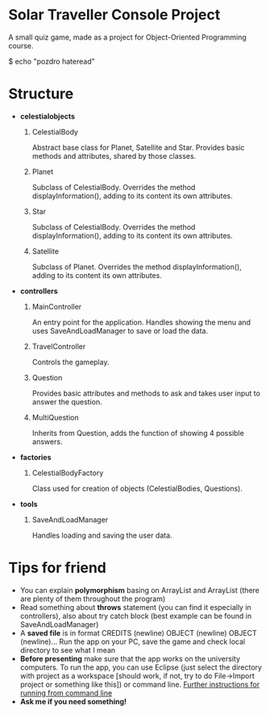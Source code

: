 # Solar Traveller Console Project

A small quiz game, made as a project for Object-Oriented Programming course.

$ echo "pozdro hateread"


# Structure


+ **celestialobjects**
	1. CelestialBody
	
		Abstract base class for Planet, Satellite and Star. Provides basic methods and 
		attributes, shared by 	those classes.
		
	2. Planet
	
		Subclass of CelestialBody. Overrides the method displayInformation(), adding to its
		content its own attributes.
		
	3. Star
	
		Subclass of CelestialBody. Overrides the method displayInformation(), adding to its
		content its own attributes.
		
	4. Satellite
	
		Subclass of Planet. Overrides the method displayInformation(), adding to its
		content its own attributes.
	
+ **controllers**
	1. MainController
	
		An entry point for the application. Handles showing the menu and uses SaveAndLoadManager to save or load the data.
		
	2. TravelController
	
		Controls the gameplay.
		
	3. Question
	
		Provides basic attributes and methods to ask and takes user input to answer the question.
		
	4. MultiQuestion
	
		Inherits from Question, adds the function of showing 4 possible answers.

+ **factories**
	1. CelestialBodyFactory
	
		Class used for creation of objects (CelestialBodies, Questions).
	
+ **tools**
	1. SaveAndLoadManager
	
		Handles loading and saving the user data.

# Tips for friend


+ You can explain **polymorphism** basing on ArrayList<CelestialBody> and ArrayList<Question> (there are plenty of them throughout the program)
+ Read something about **throws** statement (you can find it especially in controllers), also about try catch block (best example can be found in SaveAndLoadManager)
+ A **saved file** is in format CREDITS (newline) OBJECT (newline) OBJECT (newline)... Run the app on your PC, save the game and check local directory to see what I mean
+ **Before presenting** make sure that the app works on the university computers. To run the app, you can use Eclipse (just select the directory with project as a workspace [should work, if not, try to do File->Import project or something like this]) or command line. [Further instructions for running from command line](https://ymichael.com/2014/09/24/build-and-run-eclipse-java-projects-on-the-command-line.html)
+ **Ask me if you need something!**

